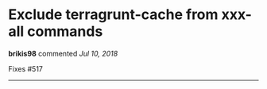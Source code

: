 # Exclude terragrunt-cache from xxx-all commands

**brikis98** commented *Jul 10, 2018*

Fixes #517
<br />
***


